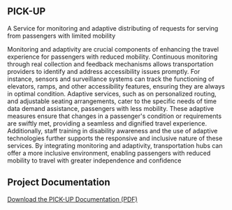 ## PICK-UP 
A Service for monitoring and adaptive distributing of requests for serving from passengers with limited mobility

Monitoring and adaptivity are crucial components of enhancing the travel experience 
for passengers with reduced mobility. Continuous monitoring through real
collection and feedback mechanisms allows transportation providers to identify and 
address accessibility issues promptly. For instance, sensors and surveillance systems can 
track the functioning of elevators, ramps, and other accessibility features, ensuring they 
are always in optimal condition. Adaptive services, such as on
 personalized routing, and adjustable seating arrangements, cater to the specific needs of 
time data 
demand assistance, 
passengers with less mobility. These adaptive measures ensure that changes in a 
passenger's condition or requirements are swiftly met, providing a seamless and 
dignified travel experience. Additionally, staff training in disability awareness and the 
use of adaptive technologies further supports the responsive and inclusive nature of 
these services. By integrating monitoring and adaptivity, transportation hubs can offer a 
more inclusive environment, enabling passengers with reduced mobility to travel with 
greater independence and confidence

## Project Documentation

[Download the PICK-UP Documentation (PDF)](PICK-UP1.pdf)

